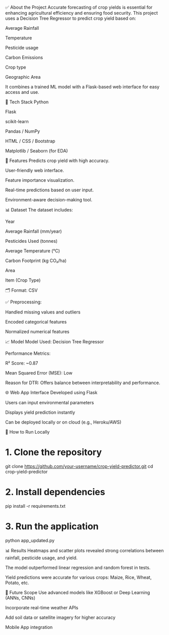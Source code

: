 ✅ About the Project
Accurate forecasting of crop yields is essential for enhancing agricultural efficiency and ensuring food security. This project uses a Decision Tree Regressor to predict crop yield based on:

Average Rainfall

Temperature

Pesticide usage

Carbon Emissions

Crop type

Geographic Area

It combines a trained ML model with a Flask-based web interface for easy access and use.

🧰 Tech Stack
Python

Flask

scikit-learn

Pandas / NumPy

HTML / CSS / Bootstrap

Matplotlib / Seaborn (for EDA)

🚀 Features
Predicts crop yield with high accuracy.

User-friendly web interface.

Feature importance visualization.

Real-time predictions based on user input.

Environment-aware decision-making tool.

📊 Dataset
The dataset includes:

Year

Average Rainfall (mm/year)

Pesticides Used (tonnes)

Average Temperature (°C)

Carbon Footprint (kg CO₂/ha)

Area

Item (Crop Type)

🗂️ Format: CSV

✅ Preprocessing:

Handled missing values and outliers

Encoded categorical features

Normalized numerical features

📈 Model
Model Used: Decision Tree Regressor

Performance Metrics:

R² Score: ~0.87

Mean Squared Error (MSE): Low

Reason for DTR: Offers balance between interpretability and performance.

🌐 Web App Interface
Developed using Flask

Users can input environmental parameters

Displays yield prediction instantly

Can be deployed locally or on cloud (e.g., Heroku/AWS)

🧪 How to Run Locally
# 1. Clone the repository
git clone https://github.com/your-username/crop-yield-predictor.git
cd crop-yield-predictor

# 2. Install dependencies
pip install -r requirements.txt

# 3. Run the application
python app_updated.py

📊 Results
Heatmaps and scatter plots revealed strong correlations between rainfall, pesticide usage, and yield.

The model outperformed linear regression and random forest in tests.

Yield predictions were accurate for various crops: Maize, Rice, Wheat, Potato, etc.

🔮 Future Scope
Use advanced models like XGBoost or Deep Learning (ANNs, CNNs)

Incorporate real-time weather APIs

Add soil data or satellite imagery for higher accuracy

Mobile App integration
